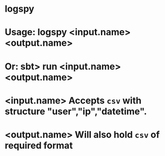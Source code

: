 # logspy

# Usage: logspy <input.name> <output.name> 
#    Or: sbt> run <input.name> <output.name> 
#
# <input.name> Accepts `csv` with structure  "user","ip","datetime".
# <output.name> Will also hold `csv` of required format
